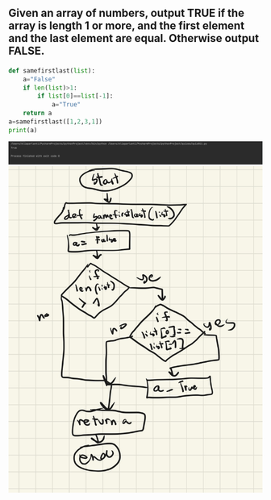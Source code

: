 ## Given an array of numbers, output TRUE if the array is length 1 or more, and the first element and the last element are equal. Otherwise output FALSE.
```.py
def samefirstlast(list):
    a="False"
    if len(list)>1:
        if list[0]==list[-1]:
            a="True"
    return a
a=samefirstlast([1,2,3,1])
print(a)
```
![](quiz_pic11.png)
![](flow_diagram11)
